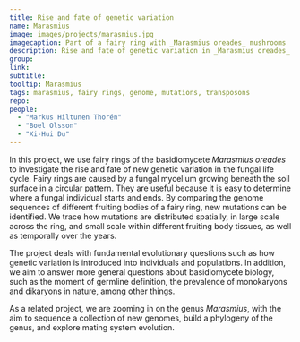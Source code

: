 ```yaml
---
title: Rise and fate of genetic variation
name: Marasmius
image: images/projects/marasmius.jpg
imagecaption: Part of a fairy ring with _Marasmius oreades_ mushrooms
description: Rise and fate of genetic variation in _Marasmius oreades_ fairy rings
group: 
link: 
subtitle: 
tooltip: Marasmius
tags: marasmius, fairy rings, genome, mutations, transposons
repo: 
people:
  - "Markus Hiltunen Thorén"
  - "Boel Olsson"
  - "Xi-Hui Du"
---
```


In this project, we use fairy rings of the basidiomycete _Marasmius oreades_ to investigate the rise and fate of new genetic variation in the fungal life cycle. Fairy rings are caused by a fungal mycelium growing beneath the soil surface in a circular pattern. They are useful because it is easy to determine where a fungal individual starts and ends. By comparing the genome sequences of different fruiting bodies of a fairy ring, new mutations can be identified. We trace how mutations are distributed spatially, in large scale across the ring, and small scale within different fruiting body tissues, as well as temporally over the years.

The project deals with fundamental evolutionary questions such as how genetic variation is introduced into individuals and populations. In addition, we aim to answer more general questions about basidiomycete biology, such as the moment of germline definition, the prevalence of monokaryons and dikaryons in nature, among other things.

As a related project, we are zooming in on the genus _Marasmius_, with the aim to sequence a collection of new genomes, build a phylogeny of the genus, and explore mating system evolution.